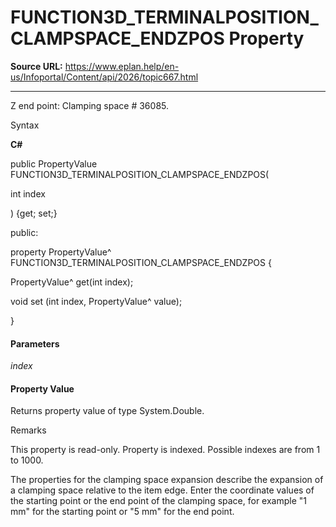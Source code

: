 # FUNCTION3D_TERMINALPOSITION_CLAMPSPACE_ENDZPOS Property

**Source URL:** https://www.eplan.help/en-us/Infoportal/Content/api/2026/topic667.html

---

Z end point: Clamping space # 36085.

Syntax

**C#**



public PropertyValue FUNCTION3D_TERMINALPOSITION_CLAMPSPACE_ENDZPOS( 

   int index

) {get; set;}

public:

property PropertyValue^ FUNCTION3D_TERMINALPOSITION_CLAMPSPACE_ENDZPOS {

   PropertyValue^ get(int index);

   void set (int index, PropertyValue^ value);

}


#### Parameters

*index*

#### Property Value

Returns property value of type System.Double.

Remarks

This property is read-only. Property is indexed. Possible indexes are from 1 to 1000.

The properties for the clamping space expansion describe the expansion of a clamping space relative to the item edge. Enter the coordinate values of the starting point or the end point of the clamping space, for example "1 mm" for the starting point or "5 mm" for the end point.
